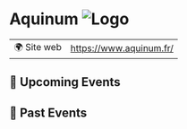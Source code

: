 # Aquinum ![Logo](https://example.com/logo-aquinum.png)

|                                |     |
| ------------------------------ | --- |
| 🌍 Site web                    | https://www.aquinum.fr/ |

<!-- EVENTS:START -->
## 📅 Upcoming Events

## 📆 Past Events
<!-- EVENTS:END -->